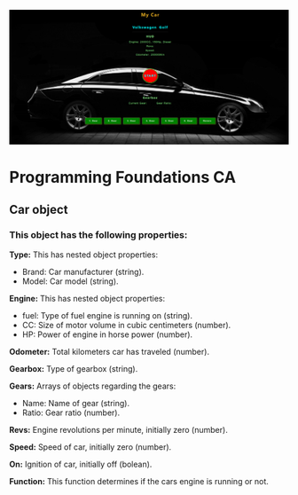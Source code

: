 ![webpage screenshot](./images/Screenshot_programming-foundations_page.png)

# Programming Foundations CA

## Car object

### This object has the following properties:

**Type:** This has nested object properties:

- Brand: Car manufacturer (string).
- Model: Car model (string).

**Engine:** This has nested object properties:

- fuel: Type of fuel engine is running on (string).
- CC: Size of motor volume in cubic centimeters (number).
- HP: Power of engine in horse power (number).

**Odometer:** Total kilometers car has traveled (number).

**Gearbox:** Type of gearbox (string).

**Gears:** Arrays of objects regarding the gears:

- Name: Name of gear (string).
- Ratio: Gear ratio (number).

**Revs:** Engine revolutions per minute, initially zero (number).

**Speed:** Speed of car, initially zero (number).

**On:** Ignition of car, initially off (bolean).

**Function:** This function determines if the cars engine is running or not.
